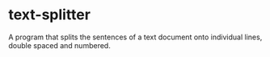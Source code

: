 text-splitter
=============

A program that splits the sentences of a text document onto individual lines, double spaced and numbered.